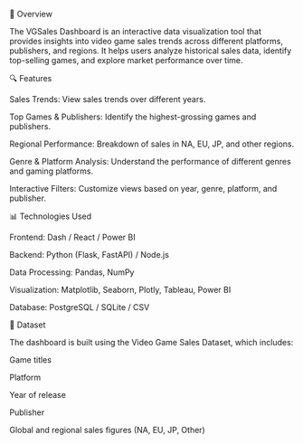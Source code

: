 📌 Overview

The VGSales Dashboard is an interactive data visualization tool that provides insights into video game sales trends across different platforms, publishers, and regions. It helps users analyze historical sales data, identify top-selling games, and explore market performance over time.

🔍 Features

Sales Trends: View sales trends over different years.

Top Games & Publishers: Identify the highest-grossing games and publishers.

Regional Performance: Breakdown of sales in NA, EU, JP, and other regions.

Genre & Platform Analysis: Understand the performance of different genres and gaming platforms.

Interactive Filters: Customize views based on year, genre, platform, and publisher.

📊 Technologies Used

Frontend: Dash / React / Power BI

Backend: Python (Flask, FastAPI) / Node.js

Data Processing: Pandas, NumPy

Visualization: Matplotlib, Seaborn, Plotly, Tableau, Power BI

Database: PostgreSQL / SQLite / CSV

📂 Dataset

The dashboard is built using the Video Game Sales Dataset, which includes:

Game titles

Platform

Year of release

Publisher

Global and regional sales figures (NA, EU, JP, Other)

